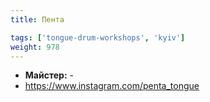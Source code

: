 ```yaml
---
title: Пента

tags: ['tongue-drum-workshops', 'kyiv']
weight: 978
---
```



- **Майстер:** -
- https://www.instagram.com/penta_tongue

